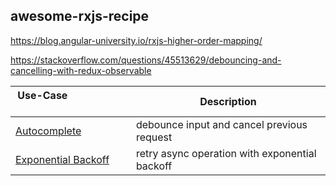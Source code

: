 ## awesome-rxjs-recipe

https://blog.angular-university.io/rxjs-higher-order-mapping/

https://stackoverflow.com/questions/45513629/debouncing-and-cancelling-with-redux-observable

| Use-Case&nbsp; &nbsp; &nbsp; &nbsp; &nbsp; &nbsp; &nbsp; &nbsp; &nbsp; &nbsp; &nbsp; &nbsp; &nbsp; &nbsp; | Description                                                        |
| -------------------------------------------------------------------------------------------------------- | ------------------------------------------------------------------ |
| [Autocomplete](https://blog.strongbrew.io/building-a-safe-autocomplete-operator-with-rxjs/) | debounce input and cancel previous request
| [Exponential Backoff](https://angular.io/guide/practical-observable-usage) | retry async operation with exponential backoff
